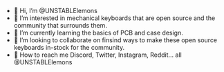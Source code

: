 - 🍋 Hi, I’m @UNSTABLElemons
- 🍋 I’m interested in mechanical keyboards that are open source and the community that surrounds them.
- 🍋 I’m currently learning the basics of PCB and case design.
- 🍋 I’m looking to collaborate on finsind ways to make these open source keyboards in-stock for the community.
- 🍋 How to reach me Discord, Twitter, Instagram, Reddit... all @UNSTABLElemons 
<!---
UNSTABLElemons/UNSTABLElemons is a ✨ special ✨ repository because its `README.md` (this file) appears on your GitHub profile.
You can click the Preview link to take a look at your changes.
--->
